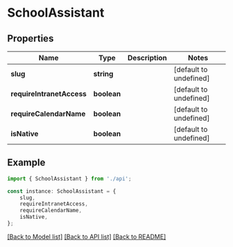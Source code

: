 # SchoolAssistant


## Properties

Name | Type | Description | Notes
------------ | ------------- | ------------- | -------------
**slug** | **string** |  | [default to undefined]
**requireIntranetAccess** | **boolean** |  | [default to undefined]
**requireCalendarName** | **boolean** |  | [default to undefined]
**isNative** | **boolean** |  | [default to undefined]

## Example

```typescript
import { SchoolAssistant } from './api';

const instance: SchoolAssistant = {
    slug,
    requireIntranetAccess,
    requireCalendarName,
    isNative,
};
```

[[Back to Model list]](../README.md#documentation-for-models) [[Back to API list]](../README.md#documentation-for-api-endpoints) [[Back to README]](../README.md)
